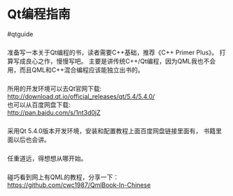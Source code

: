 Qt编程指南
======================
#qtguide

###
准备写一本关于Qt编程的书，读者需要C++基础，推荐《C++ Primer Plus》。
打算写成良心之作，慢慢写吧。
主要是讲传统C++/Qt编程，因为QML我也不会用，而且QML和C++混合编程应该能独立出书的。

###
所用的开发环境可以去Qt官网下载:      
http://download.qt.io/official_releases/qt/5.4/5.4.0/       
也可以从百度网盘下载:       
http://pan.baidu.com/s/1nt3d0jZ     

### 
采用Qt 5.4.0版本开发环境，安装和配置教程上面百度网盘链接里面有，
书籍里面以后也会讲。

###
任重道远，得想想从哪开始。

###
碰巧看到网上有QML的教程，分享一下：
https://github.com/cwc1987/QmlBook-In-Chinese
